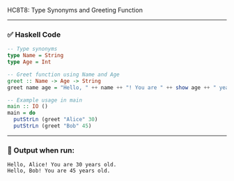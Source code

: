 HC8T8: Type Synonyms and Greeting Function

---

### ✅ Haskell Code

```haskell
-- Type synonyms
type Name = String
type Age = Int

-- Greet function using Name and Age
greet :: Name -> Age -> String
greet name age = "Hello, " ++ name ++ "! You are " ++ show age ++ " years old."

-- Example usage in main
main :: IO ()
main = do
  putStrLn (greet "Alice" 30)
  putStrLn (greet "Bob" 45)
```

---

### 🧪 Output when run:

```
Hello, Alice! You are 30 years old.
Hello, Bob! You are 45 years old.
```
